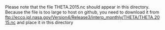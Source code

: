 Please note that the file THETA.2015.nc should appear in this directory. Because the file is too large to host on github, you need to download it from ftp://ecco.jpl.nasa.gov/Version4/Release3/interp_monthly/THETA/THETA.2015.nc and place it in this directory
